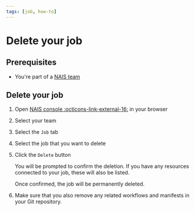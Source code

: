 ```yaml
---
tags: [job, how-to]
---
```


# Delete your job

## Prerequisites

- You're part of a [NAIS team](../../../explanations/team.md)

## Delete your job

1. Open [NAIS console :octicons-link-external-16:](https://console.<<tenant()>>.cloud.nais.io) in your browser
2. Select your team
3. Select the `Job` tab
4. Select the job that you want to delete
5. Click the `Delete` button

    You will be prompted to confirm the deletion.
    If you have any resources connected to your job, these will also be listed.

    Once confirmed, the job will be permanently deleted.

6. Make sure that you also remove any related workflows and manifests in your Git repository.
